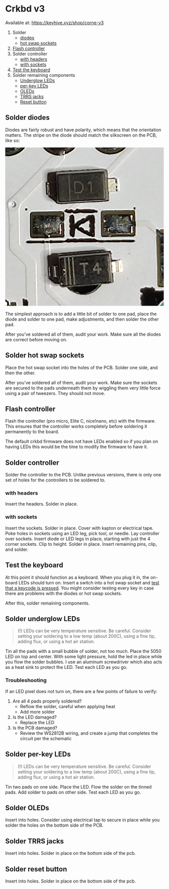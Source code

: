 # Crkbd v3

Available at: https://keyhive.xyz/shop/corne-v3

1. Solder
   - [diodes](#solder-diodes)
   - [hot swap sockets](#solder-hot-swap-sockets)
1. [Flash controller](#flash-controller)
1. Solder controller
   - [with headers](#with-headers)
   - [with sockets](#with-sockets)
1. [Test the keyboard](#test-the-keyboard)
1. Solder remaining components
   - [Underglow LEDs](#solder-underglow-leds)
   - [per-key LEDs](#solder-per-key-leds)
   - [OLEDs](#Solder-OLEDs)
   - [TRRS jacks](#Solder-TRRS-jacks)
   - [Reset button](#Solder-reset-button)

## Solder diodes

Diodes are fairly robust and have polarity, which means that the orientation matters. The stripe on the diode should match the silkscreen on the PCB, like so:

![Stripe on diode should match the line of the diode symbol on the PCB](../images/build-tips/diodes-polarity.jpg)

The simplest approach is to add a little bit of solder to one pad, place the diode and solder to one pad, make adjustments, and then solder the other pad.

After you've soldered all of them, audit your work. Make sure all the diodes are correct before moving on.

## Solder hot swap sockets

Place the hot swap socket into the holes of the PCB. Solder one side, and then the other.

After you've soldered all of them, audit your work. Make sure the sockets are secured to the pads underneath them by wiggling them very little force using a pair of tweezers. They should not move.

## Flash controller

Flash the controller (pro micro, Elite C, nice!nano, etc) with the firmware. This ensures that the controller works completely before soldering it permanently to the board.

The default crkbd firmware does not have LEDs enabled so if you plan on having LEDs this would be the time to modify the firmware to have it.

## Solder controller

Solder the controller to the PCB. Unlike previous versions, there is only one set of holes for the controllers to be soldered to.

### with headers

Insert the headers. Solder in place.

### with sockets

Insert the sockets. Solder in place. Cover with kapton or electrical tape. Poke holes in sockets using an LED leg, pick tool, or needle. Lay controller over sockets. Insert diode or LED legs in place, starting with just the 4 corner sockets. Clip to height. Solder in place. Insert remaining pins, clip, and solder.

## Test the keyboard

At this point it should function as a keyboard. When you plug it in, the on-board LEDs should turn on. Insert a switch into a hot swap socket and [test that a keycode is pressed](https://www.keyboardtester.com/tester.html). You might consider testing every key in case there are problems with the diodes or hot swap sockets.

After this, solder remaining components.

## Solder underglow LEDs

> (!) LEDs can be very temperature sensitive. Be careful. Consider setting your soldering to a low temp (about 200C), using a fine tip, adding flux, or using a hot air station.

Tin all the pads with a small bubble of solder, not too much. Place the 5050 LED on top and center. With some light pressure, hold the led in place while you flow the solder bubbles. I use an aluminum screwdriver which also acts as a heat sink to protect the LED. Test each LED as you go.

### Troubleshooting

If an LED pixel does not turn on, there are a few points of failure to verify:

1. Are all 4 pads properly soldered?
   - Reflow the solder, careful when applying heat
   - Add more solder
1. Is the LED damaged?
   - Replace the LED
1. Is the PCB damaged?
   - Review the WS2812B wiring, and create a jump that completes the circuit per the schematic

## Solder per-key LEDs

> (!) LEDs can be very temperature sensitive. Be careful. Consider setting your soldering to a low temp (about 200C), using a fine tip, adding flux, or using a hot air station.

Tin two pads on one side. Place the LED. Flow the solder on the tinned pads. Add solder to pads on other side. Test each LED as you go.

## Solder OLEDs

Insert into holes. Consider using electrical tap to secure in place while you solder the holes on the bottom side of the PCB.

## Solder TRRS jacks

Insert into holes. Solder in place on the bottom side of the pcb.

## Solder reset button

Insert into holes. Solder in place on the bottom side of the pcb.

